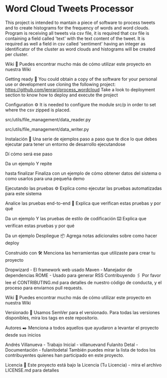 # Word Cloud Tweets Processor
This project is intended to mantain a piece of software to process tweets and to create histograms for the frequency of words and word clouds.
Program is receiving all tweets via csv file, it is required that csv file is containing a field called 'text' with the text content of the tweet. 
It is required as well a field in csv called 'sentiment' having an integer as identificator of the cluster as word clouds and histograms will be
created per cluster.

Wiki 📖
Puedes encontrar mucho más de cómo utilizar este proyecto en nuestra Wiki

Getting ready 🚀
You could obtain a copy of the software for your personal use or development use cloning the following project: https://github.com/jenrari/process_wordcloud
Take a look to deployment section to know how to deploy and execute the project

Configuration ⚙️
It is needed to configure the module src/p in order to set where the csv zipped is placed.


src/utils/file_management/data_reader.py

src/utils/file_management/data_writer.py

Instalación 🔧
Una serie de ejemplos paso a paso que te dice lo que debes ejecutar para tener un entorno de desarrollo ejecutandose

Dí cómo será ese paso

Da un ejemplo
Y repite

hasta finalizar
Finaliza con un ejemplo de cómo obtener datos del sistema o como usarlos para una pequeña demo

Ejecutando las pruebas ⚙️
Explica como ejecutar las pruebas automatizadas para este sistema

Analice las pruebas end-to-end 🔩
Explica que verifican estas pruebas y por qué

Da un ejemplo
Y las pruebas de estilo de codificación ⌨️
Explica que verifican estas pruebas y por qué

Da un ejemplo
Despliegue 📦
Agrega notas adicionales sobre como hacer deploy

Construido con 🛠️
Menciona las herramientas que utilizaste para crear tu proyecto

Dropwizard - El framework web usado
Maven - Manejador de dependencias
ROME - Usado para generar RSS
Contribuyendo 🖇️
Por favor lee el CONTRIBUTING.md para detalles de nuestro código de conducta, y el proceso para enviarnos pull requests.

Wiki 📖
Puedes encontrar mucho más de cómo utilizar este proyecto en nuestra Wiki

Versionado 📌
Usamos SemVer para el versionado. Para todas las versiones disponibles, mira los tags en este repositorio.

Autores ✒️
Menciona a todos aquellos que ayudaron a levantar el proyecto desde sus inicios

Andrés Villanueva - Trabajo Inicial - villanuevand
Fulanito Detal - Documentación - fulanitodetal
También puedes mirar la lista de todos los contribuyentes quíenes han participado en este proyecto.

Licencia 📄
Este proyecto está bajo la Licencia (Tu Licencia) - mira el archivo LICENSE.md para detalles
